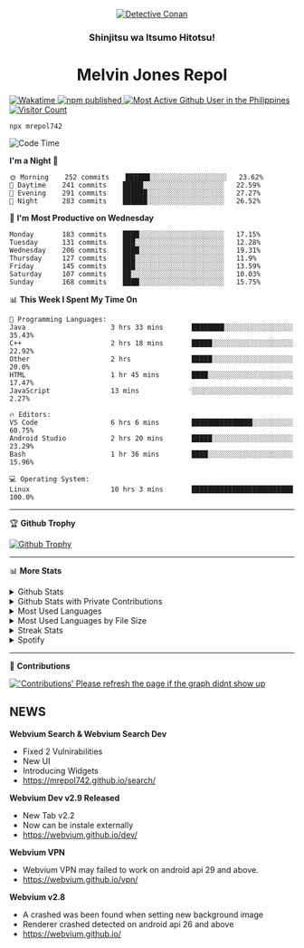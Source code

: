 <p align="center">

<a href="https://mrepol742.github.io">
  <img alt="Detective Conan" src="https://mrepol742-gif-randomizer.vercel.app/api/" /> 
  </a> 
  <h3 align="center">Shinjitsu wa Itsumo Hitotsu!</h3>
  <h1 align="center">Melvin Jones Repol</h1>
  <a href="https://mrepol742.github.io">
   <img alt="Wakatime" src="https://github.com/mrepol742/mrepol742/actions/workflows/README.yml/badge.svg" /> 
  <img alt="npm published" src="https://github.com/mrepol742/mrepol742/actions/workflows/npmjs.yml/badge.svg"/>
    <img alt="Most Active Github User in the Philippines" src="https://enibdhv97zm33sz.m.pipedream.net" /> 
     <img alt="Visitor Count" src="https://visitor-badge.glitch.me/badge?page_id=mrepol742" /> 
  </a>
</p>

~~~
npx mrepol742
~~~

[comment]: <> (This is a automated generated Data from github action workflow)
[comment]: <> (START OF GENERATED DATA)

<!--START_SECTION:waka-->
![Code Time](http://img.shields.io/badge/Code%20Time-552%20hrs%202%20mins-blue)

**I'm a Night 🦉** 

```text
🌞 Morning    252 commits    ██████░░░░░░░░░░░░░░░░░░░   23.62% 
🌆 Daytime    241 commits    █████░░░░░░░░░░░░░░░░░░░░   22.59% 
🌃 Evening    291 commits    ██████░░░░░░░░░░░░░░░░░░░   27.27% 
🌙 Night      283 commits    ██████░░░░░░░░░░░░░░░░░░░   26.52%

```
📅 **I'm Most Productive on Wednesday** 

```text
Monday       183 commits    ████░░░░░░░░░░░░░░░░░░░░░   17.15% 
Tuesday      131 commits    ███░░░░░░░░░░░░░░░░░░░░░░   12.28% 
Wednesday    206 commits    ████░░░░░░░░░░░░░░░░░░░░░   19.31% 
Thursday     127 commits    ███░░░░░░░░░░░░░░░░░░░░░░   11.9% 
Friday       145 commits    ███░░░░░░░░░░░░░░░░░░░░░░   13.59% 
Saturday     107 commits    ██░░░░░░░░░░░░░░░░░░░░░░░   10.03% 
Sunday       168 commits    ████░░░░░░░░░░░░░░░░░░░░░   15.75%

```


📊 **This Week I Spent My Time On** 

```text
💬 Programming Languages: 
Java                     3 hrs 33 mins       ████████░░░░░░░░░░░░░░░░░   35.43% 
C++                      2 hrs 18 mins       █████░░░░░░░░░░░░░░░░░░░░   22.92% 
Other                    2 hrs               █████░░░░░░░░░░░░░░░░░░░░   20.0% 
HTML                     1 hr 45 mins        ████░░░░░░░░░░░░░░░░░░░░░   17.47% 
JavaScript               13 mins             ░░░░░░░░░░░░░░░░░░░░░░░░░   2.27%

🔥 Editors: 
VS Code                  6 hrs 6 mins        ███████████████░░░░░░░░░░   60.75% 
Android Studio           2 hrs 20 mins       █████░░░░░░░░░░░░░░░░░░░░   23.29% 
Bash                     1 hr 36 mins        ████░░░░░░░░░░░░░░░░░░░░░   15.96%

💻 Operating System: 
Linux                    10 hrs 3 mins       █████████████████████████   100.0%

```


<!--END_SECTION:waka-->

[comment]: <> (END OF GENERATED DATA)

<p>
  
  <hr>

🏆 **Github Trophy**
  
<a href="https://mrepol742.github.io">
<img alt="Github Trophy" src="https://github-profile-trophy.vercel.app/?username=mrepol742&theme=gruvbox">
</a>
</p>

<p>
  
   <hr>

📊 **More Stats**
  
<details>
  <summary>Github Stats</summary>
  <br>
  <a href="https://mrepol742.github.io">
  <img alt="Github Stats" src="https://github-readme-stats.vercel.app/api?username=mrepol742&show_icons=true&count_private=true&theme=gruvbox&include_all_commits=true">
</a>  
  
</details> 
  
  <details>
  <summary>Github Stats with Private Contributions</summary>
  <br>
 <a href="https://mrepol742.github.io">
<img alt="Github Stats with Private Contributions" src="https://mrepol742.github.io/github-stats/generated/overview.svg">
</a>
</details>
  
<details>
  <summary>Most Used Languages</summary>
  <br>
 <a href="https://mrepol742.github.io">
<img alt="Most Used Languages" src="https://github-readme-stats.vercel.app/api/top-langs/?username=mrepol742&layout=compact&include_all_commits=true&&count_private=true&langs_count=20&theme=gruvbox">
</a>
</details>

 <details>
  <summary>Most Used Languages by File Size</summary>
  <br>
 <a href="https://mrepol742.github.io">
<img alt="Most Used Languages by File Size" src="https://mrepol742.github.io/github-stats/generated/languages.svg">
</a>
</details>

<details>
  <summary>Streak Stats</summary>
  <br>
<a href="https://mrepol742.github.io">
<img alt="'Streak Stats' Please refresh the page if the stats didnt show up" src="https://mrepol742-streak-stats.herokuapp.com/?user=mrepol742&theme=gruvbox">
</a>
</p>
</details>
<details>
  <summary>Spotify</summary>
  <br>
<a href="https://mrepol742.github.io">
<img alt="Spotify" src="https://spotify-recently-played-readme.vercel.app/api?user=7xx9e7hwq1qyown0m4ut78pcz&count=10&unique=true">
</a>
</p>
</details>

 <hr>

📜 **Contributions**
  
<a href="https://mrepol742.github.io">
<img alt="'Contributions' Please refresh the page if the graph didnt show up" src="https://mrepol742-activity-graph.herokuapp.com/graph?username=mrepol742&theme=github&hide_border=true">
</a>
</p>


## NEWS
**Webvium Search & Webvium Search Dev**
- Fixed 2 Vulnirabilities
- New UI
- Introducing Widgets
- https://mrepol742.github.io/search/

**Webvium Dev v2.9 Released**
- New Tab v2.2
- Now can be instale externally
- https://webvium.github.io/dev/

**Webvium VPN**
- Webvium VPN may failed to work on android api 29 and above.
- https://webvium.github.io/vpn/

**Webvium v2.8**
- A crashed was been found when setting new background image
- Renderer crashed detected on android api 26 and above
- https://webvium.github.io/
